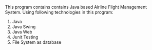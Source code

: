 This program contains contains Java based Airline Flight Management System.
Using following technologies in this program:
  1. Java
  2. Java Swing
  3. Java Web
  4. Junit Testing
  5. File System as database
